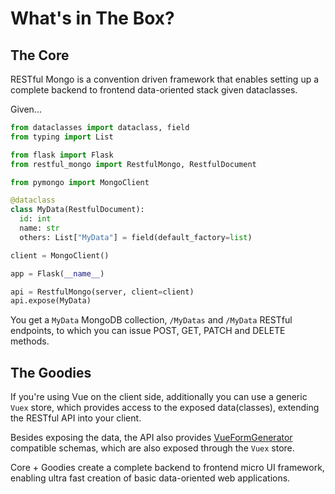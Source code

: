# What's in The Box?

## The Core

RESTful Mongo is a convention driven framework that enables setting up a complete backend to frontend data-oriented stack given dataclasses.

Given...

```python
from dataclasses import dataclass, field
from typing import List

from flask import Flask
from restful_mongo import RestfulMongo, RestfulDocument

from pymongo import MongoClient

@dataclass
class MyData(RestfulDocument):
  id: int
  name: str
  others: List["MyData"] = field(default_factory=list)

client = MongoClient()

app = Flask(__name__)

api = RestfulMongo(server, client=client)
api.expose(MyData)
```

You get a `MyData` MongoDB collection, `/MyDatas` and `/MyData` RESTful endpoints, to which you can issue POST, GET, PATCH and DELETE methods.

## The Goodies

If you're using Vue on the client side, additionally you can use a generic `Vuex` store, which provides access to the exposed data(classes), extending the RESTful API into your client.

Besides exposing the data, the API also provides [VueFormGenerator](https://icebob.gitbooks.io/vueformgenerator/content/) compatible schemas, which are also exposed through the `Vuex` store.

Core + Goodies create a complete backend to frontend micro UI framework, enabling ultra fast creation of basic data-oriented web applications.

